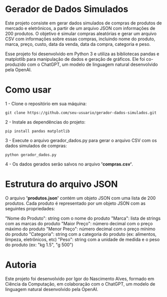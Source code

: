 # Gerador de Dados Simulados
Este projeto consiste em gerar dados simulados de compras de produtos de mercado e eletrônicos, a partir de um arquivo JSON com informações de 200 produtos. O objetivo é simular compras aleatórias e gerar um arquivo CSV com informações sobre essas compras, incluindo nome do produto, marca, preço, custo, data da venda, data da compra, categoria e peso.

Esse projeto foi desenvolvido em Python 3 e utiliza as bibliotecas pandas e matplotlib para manipulação de dados e geração de gráficos. Ele foi co-produzido com o ChatGPT, um modelo de linguagem natural desenvolvido pela OpenAI.

# Como usar
1 - Clone o repositório em sua máquina:

```
git clone https://github.com/seu-usuario/gerador-dados-simulados.git
```

2 - Instale as dependências do projeto:

```
pip install pandas matplotlib
```

3 - Execute o arquivo gerador_dados.py para gerar o arquivo CSV com os dados simulados de compras:

```
python gerador_dados.py
```

4 - Os dados gerados serão salvos no arquivo **'compras.csv'**.


# Estrutura do arquivo JSON
O arquivo **'produtos.json'** contém um objeto JSON com uma lista de 200 produtos. Cada produto é representado por um objeto JSON com as seguintes propriedades:

"Nome do Produto": string com o nome do produto
"Marca": lista de strings com as marcas do produto
"Maior Preço": número decimal com o preço máximo do produto
"Menor Preço": número decimal com o preço mínimo do produto
"Categoria": string com a categoria do produto (ex: alimentos, limpeza, eletrônicos, etc)
"Peso": string com a unidade de medida e o peso do produto (ex: "kg 1.5", "g 500")

# Autoria
Este projeto foi desenvolvido por Igor do Nascimento Alves, formado em Ciência da Computação, em colaboração com o ChatGPT, um modelo de linguagem natural desenvolvido pela OpenAI.
